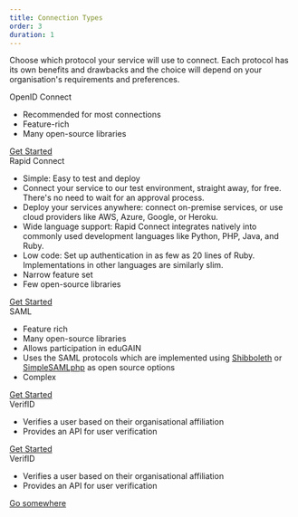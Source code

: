 ```yaml
---
title: Connection Types
order: 3
duration: 1
---
```


Choose which protocol your service will use to connect. Each protocol has its own benefits and drawbacks and the choice will depend on your organisation's requirements and preferences.

<div class="card border-dark mt-4 mb-3">
  <div class="card-header text-white bg-primary">OpenID Connect</div>
    <div class="card-body">
      <ul class="list-group list-group-flush">
        <li class="list-group-item"><i class="fa-regular fa-circle-check" style="color:green"></i> Recommended for most 
connections</li>
        <li class="list-group-item"><i class="fa-regular fa-circle-check" style="color:green"></i> Feature-rich</li>
        <li class="list-group-item"><i class="fa-regular fa-circle-check" style="color:green"></i> Many open-source libraries</li>
      </ul>
      <a href="/openid-connect-integration/01-overview" class="btn btn-primary mt-4">Get Started</a>
    </div>
</div>

<div class="card border-dark mb-3">
  <div class="card-header text-white bg-primary">Rapid Connect</div>
  <div class="card-body">
    <ul class="list-group list-group-flush">
      <li class="list-group-item"><i class="fa-regular fa-circle-check" style="color:green"></i> Simple: Easy to test and deploy</li>
      <li class="list-group-item"><i class="fa-regular fa-circle-check" style="color:green"></i> Connect your service to our test 
          environment, straight away, for free. There's no need to wait for an approval process.</li>
      <li class="list-group-item"><i class="fa-regular fa-circle-check" style="color:green"></i> Deploy your 
services anywhere: connect on-premise services, or use cloud providers like AWS, Azure, Google, or Heroku.</li>
      <li class="list-group-item"><i class="fa-regular fa-circle-check" style="color:green"></i> Wide language 
support: Rapid Connect integrates natively into commonly used development languages like Python, PHP, Java, and Ruby.
      </li>
      <li class="list-group-item"><i class="fa-regular fa-circle-check" style="color:green"></i> Low code: Set up 
authentication in as few as 20 lines of Ruby. Implementations in other languages are similarly slim.
      </li>
      <li class="list-group-item"><i class="fa-regular fa-circle-xmark" style="color:red"></i> Narrow feature set
      </li>
      <li class="list-group-item"><i class="fa-regular fa-circle-xmark" style="color:red"></i> Few open-source libraries
      </li>
    </ul>
    <a href="/rapid-connect-integration/01-overview" class="btn btn-primary mt-4">Get Started</a>
  </div>
</div>

<div class="card border-dark mt-4 mb-3">
  <div class="card-header text-white bg-primary">SAML</div>
    <div class="card-body">
      <ul class="list-group list-group-flush">
        <li class="list-group-item"><i class="fa-regular fa-circle-check" style="color:green"></i> Feature rich</li>
        <li class="list-group-item"><i class="fa-regular fa-circle-check" style="color:green"></i> Many open-source libraries</li>
        <li class="list-group-item"><i class="fa-regular fa-circle-check" style="color:green"></i> Allows participation in eduGAIN</li>
        <li class="list-group-item"><i class="fa-regular fa-circle-check" style="color:green"></i> Uses the SAML 
protocols which are implemented using <a href="https://www.shibboleth.net/">Shibboleth</a> or <a href="https://simplesamlphp.org/">SimpleSAMLphp</a> as open source options</li>
        <li class="list-group-item"><i class="fa-regular fa-circle-xmark" style="color:red"></i> Complex</li>
      </ul>
      <a href="/saml-integration/01-overview" class="btn btn-primary mt-4">Get Started</a>
    </div>
</div>

<div class="card border-dark mt-4 mb-3">
  <div class="card-header text-white bg-primary">VerifID</div>
    <div class="card-body">
      <ul class="list-group list-group-flush">
        <li class="list-group-item"><i class="fa-regular fa-circle-check" style="color:green"></i> Verifies a user based on their organisational affiliation</li>
        <li class="list-group-item"><i class="fa-regular fa-circle-check" style="color:green"></i> Provides an API for user verification</li>
      </ul>
      <a href="/verifid-integration/01-overview" class="btn btn-primary mt-4">Get Started</a>
    </div>
</div>

<div class="card border-dark mt-4 mb-3">
  <div class="card-header text-white bg-primary">VerifID</div>
    <div class="card-body">
      <ul class="list-group list-group-flush">
        <li class="list-group-item"><i class="fa-regular fa-circle-check" style="color:green"></i> Verifies a user based on their organisational affiliation</li>
        <li class="list-group-item"><i class="fa-regular fa-circle-check" style="color:green"></i> Provides an API for user verification</li>
      </ul>
      <a href="#" class="btn btn-outline-primary mt-4">Go somewhere</a>
    </div>
</div>
